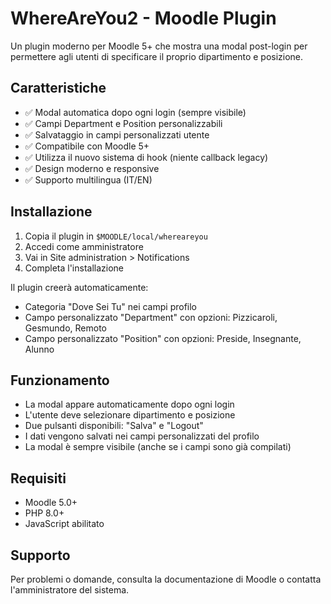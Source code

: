 # WhereAreYou2 - Moodle Plugin

Un plugin moderno per Moodle 5+ che mostra una modal post-login per permettere agli utenti di specificare il proprio dipartimento e posizione.

## Caratteristiche

- ✅ Modal automatica dopo ogni login (sempre visibile)
- ✅ Campi Department e Position personalizzabili
- ✅ Salvataggio in campi personalizzati utente
- ✅ Compatibile con Moodle 5+
- ✅ Utilizza il nuovo sistema di hook (niente callback legacy)
- ✅ Design moderno e responsive
- ✅ Supporto multilingua (IT/EN)

## Installazione

1. Copia il plugin in `$MOODLE/local/whereareyou`
2. Accedi come amministratore
3. Vai in Site administration > Notifications
4. Completa l'installazione

Il plugin creerà automaticamente:
- Categoria "Dove Sei Tu" nei campi profilo
- Campo personalizzato "Department" con opzioni: Pizzicaroli, Gesmundo, Remoto
- Campo personalizzato "Position" con opzioni: Preside, Insegnante, Alunno

## Funzionamento

- La modal appare automaticamente dopo ogni login
- L'utente deve selezionare dipartimento e posizione
- Due pulsanti disponibili: "Salva" e "Logout"
- I dati vengono salvati nei campi personalizzati del profilo
- La modal è sempre visibile (anche se i campi sono già compilati)

## Requisiti

- Moodle 5.0+
- PHP 8.0+
- JavaScript abilitato

## Supporto

Per problemi o domande, consulta la documentazione di Moodle o contatta l'amministratore del sistema.
